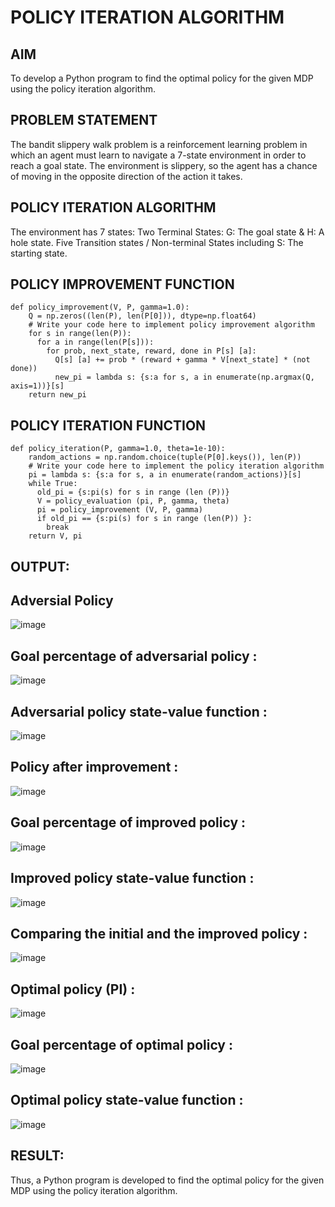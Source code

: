 # POLICY ITERATION ALGORITHM

## AIM
To develop a Python program to find the optimal policy for the given MDP using the policy iteration algorithm.

## PROBLEM STATEMENT
The bandit slippery walk problem is a reinforcement learning problem in which an agent must learn to navigate a 7-state environment in order to reach a goal state. The environment is slippery, so the agent has a chance of moving in the opposite direction of the action it takes.
## POLICY ITERATION ALGORITHM
The environment has 7 states: Two Terminal States: G: The goal state & H: A hole state. Five Transition states / Non-terminal States including S: The starting state.
## POLICY IMPROVEMENT FUNCTION
```
def policy_improvement(V, P, gamma=1.0):
    Q = np.zeros((len(P), len(P[0])), dtype=np.float64)
    # Write your code here to implement policy improvement algorithm
    for s in range(len(P)):
      for a in range(len(P[s])):
        for prob, next_state, reward, done in P[s] [a]:
          Q[s] [a] += prob * (reward + gamma * V[next_state] * (not done))
          new_pi = lambda s: {s:a for s, a in enumerate(np.argmax(Q, axis=1))}[s]
    return new_pi
```

## POLICY ITERATION FUNCTION
```
def policy_iteration(P, gamma=1.0, theta=1e-10):
    random_actions = np.random.choice(tuple(P[0].keys()), len(P))
    # Write your code here to implement the policy iteration algorithm
    pi = lambda s: {s:a for s, a in enumerate(random_actions)}[s]
    while True:
      old_pi = {s:pi(s) for s in range (len (P))}
      V = policy_evaluation (pi, P, gamma, theta)
      pi = policy_improvement (V, P, gamma)
      if old_pi == {s:pi(s) for s in range (len(P)) }:
        break
    return V, pi
```

## OUTPUT:
## Adversial Policy
![image](https://github.com/Vivekreddy8360/policy-iteration-algorithm/assets/94525701/7fc76683-03eb-42d1-a648-19ad8711705d)

## Goal percentage of adversarial policy :
![image](https://github.com/Vivekreddy8360/policy-iteration-algorithm/assets/94525701/cf577444-3984-4d04-b791-d9d8ad126bfc)
## Adversarial policy state-value function : 
![image](https://github.com/Vivekreddy8360/policy-iteration-algorithm/assets/94525701/eb496b0b-d88e-4a4b-a92e-35d2cbaf0b68)
## Policy after improvement :
![image](https://github.com/Vivekreddy8360/policy-iteration-algorithm/assets/94525701/e848d032-d43d-4e1f-8718-509001a61800)
## Goal percentage of improved policy :
![image](https://github.com/Vivekreddy8360/policy-iteration-algorithm/assets/94525701/bae8ef25-e7d9-49cd-a8ba-cd71e7621386)
## Improved policy state-value function :
![image](https://github.com/Vivekreddy8360/policy-iteration-algorithm/assets/94525701/9673ae4b-3245-4ab3-83cf-49f1014a47de)
## Comparing the initial and the improved policy :
![image](https://github.com/Vivekreddy8360/policy-iteration-algorithm/assets/94525701/af8e5d07-fab5-4784-b0b1-740ea656287c)
## Optimal policy (PI) :
![image](https://github.com/Vivekreddy8360/policy-iteration-algorithm/assets/94525701/27654183-42a5-4149-972e-527d12a09dc5)
## Goal percentage of optimal policy :
![image](https://github.com/Vivekreddy8360/policy-iteration-algorithm/assets/94525701/99833d4d-a064-497b-872e-02bd49028f2d)
## Optimal policy state-value function :
![image](https://github.com/Vivekreddy8360/policy-iteration-algorithm/assets/94525701/048b1f62-35b3-4eec-b2b0-bc7687b3333d)

## RESULT:
Thus, a Python program is developed to find the optimal policy for the given MDP using the policy iteration algorithm.
